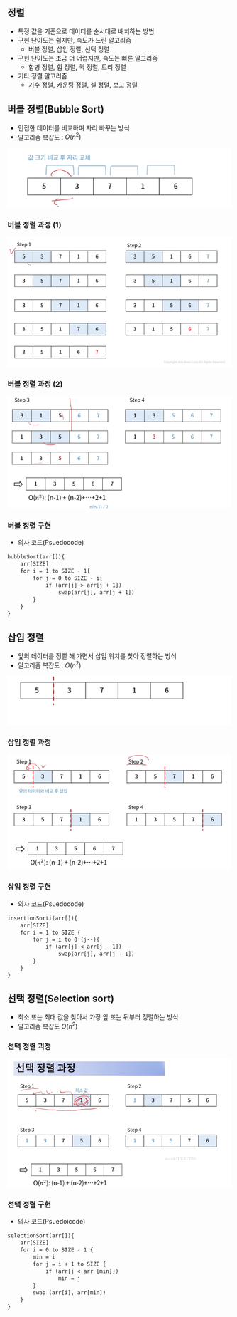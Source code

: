 ## 정렬
- 특정 값을 기준으로 데이터를 순서대로 배치하는 방법
- 구현 난이도는 쉽지만, 속도가 느린 알고리즘
    - 버블 정렬, 삽입 정렬, 선택 정렬
- 구현 난이도는 조금 더 어렵지만, 속도는 빠른 알고리즘
    - 합병 정렬, 힙 정렬, 퀵 정렬, 트리 정렬
- 기타 정렬 알고리즘
    - 기수 정렬, 카운팅 정렬, 셀 정렬, 보고 정렬

## 버블 정렬(Bubble Sort)
- 인접한 데이터를 비교하며 자리 바꾸는 방식
- 알고리즘 복잡도 : $O(n^{2})$

![](img/2022-05-09-15-03-39.png)

### 버블 정렬 과정 (1)
![](img/2022-05-09-15-03-51.png)

### 버블 정렬 과정 (2)
![](img/2022-05-09-15-05-41.png)

### 버블 정렬 구현
- 의사 코드(Psuedocode)
```
bubbleSort(arr[]){
    arr[SIZE]
    for i = 1 to SIZE - 1{
        for j = 0 to SIZE - i{
            if (arr[j] > arr[j + 1])
                swap(arr[j], arr[j + 1])
        }
    }
}
```

## 삽입 정렬
- 앞의 데이터를 정렬 해 가면서 삽입 위치를 찾아 정렬하는 방식
- 알고리즘 복잡도 : $O(n^{2})$

![](img/2022-05-09-15-08-40.png)

### 삽입 정렬 과정

![](img/2022-05-09-15-08-54.png)

### 삽입 정렬 구현
- 의사 코드(Psuedocode)
```
insertionSorti(arr[]){
    arr[SIZE]
    for i = 1 to SIZE {
        for j = i to 0 (j--){
            if (arr[j] < arr[j - 1])
                swap(arr[j], arr[j - 1])
        }
    }
}
```

## 선택 정렬(Selection sort)
- 최소 또는 최대 값을 찾아서 가장 앞 또는 뒤부터 정렬하는 방식
- 알고리즘 복잡도 $O(n^{2})$

### 선택 정렬 괴정

![](img/2022-05-09-15-12-21.png)

### 선택 정렬 구현
- 의사 코드(Psuedoicode)
```
selectionSort(arr[]){
    arr[SIZE]
    for i = 0 to SIZE - 1 {
        min = i
        for j = i + 1 to SIZE {
            if (arr[j < arr [min]])
                min = j
        }
        swap (arr[i], arr[min])
    }
}
```